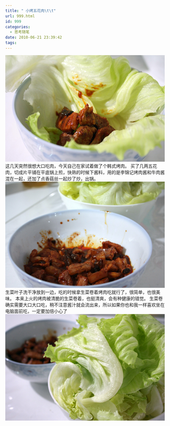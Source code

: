```yaml
---
title: " 小烤五花肉\t\t"
url: 999.html
id: 999
categories:
  - 思考随笔
date: 2010-06-21 23:39:42
tags:
---
```


![五花肉生菜卷](../../images//2010/06/img_5061-1.jpg "五花肉生菜卷") 这几天突然很想大口吃肉，今天自己在家试着做了个韩式烤肉。 买了几两五花肉，切成片平铺在平底锅上煎，快熟的时候下酱料，用的是李锦记烤肉酱和牛肉酱混在一起，还加了点香菇丝一起炒了炒，出锅。 ![小烤五花肉](../../images//2010/06/img_5057-1.jpg "小烤五花肉") 生菜叶子洗干净放到一边，吃的时候拿生菜卷着烤肉吃就行了，很简单，也很美味。 本来上火的烤肉被清脆的生菜卷着，也挺清爽，会有种健康的错觉。 生菜卷确实需要大口大口吃，稍不注意酱汁就会流出来，所以如果你也和我一样喜欢坐在电脑面前吃，一定要加倍小心了 ![生菜卷](../../images//2010/06/img_5058-1.jpg "生菜卷")